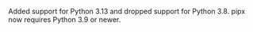Added support for Python 3.13 and dropped support for Python 3.8. pipx now requires Python 3.9 or newer.